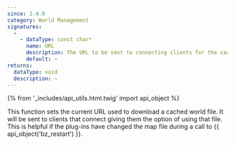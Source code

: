 ```yaml
---
since: 2.4.0
category: World Management
signatures:
  -
    - dataType: const char*
      name: URL
      description: The URL to be sent to connecting clients for the cached map
      default: ~
returns:
  dataType: void
  description: ~
---
```


{% from '_includes/api_utils.html.twig' import api_object %}

This function sets the current URL used to download a cached world file. It will be sent to clients that connect giving them the option of using that file. This is helpful if the plug-ins have changed the map file during a call to {{ api_object('bz_restart') }}.
